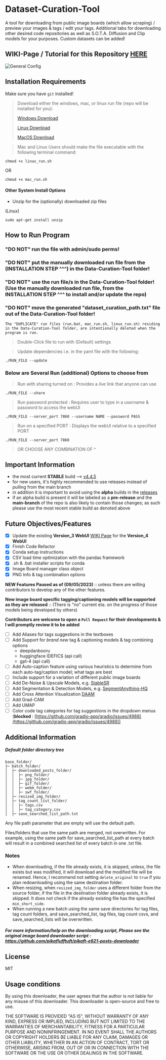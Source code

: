 # Dataset-Curation-Tool

A tool for downloading from public image boards (which allow scraping) / preview your images & tags / edit your tags. Additional tabs for downloading other desired code repositories as well as S.O.T.A. Diffusion and Clip models for your purposes. Custom datasets can be added!

## WIKI-Page / Tutorial for this Repository [HERE](https://github.com/x-CK-x/Dataset-Curation-Tool/wiki)

![General Config](https://github.com/x-CK-x/Dataset-Curation-Tool/blob/74f6877383bddfd9c0d8e9587ab983e63936f89f/wiki_assets/v4WebUI_page_1_tab_1.png)

## Installation Requirements

Make sure you have `git` installed!

> Download either the windows, mac, or linux run file (repo will be installed for you):
> 
> [Windows Download](https://github.com/x-CK-x/Dataset-Curation-Tool/blob/main/run.bat)
> 
> [Linux Download](https://github.com/x-CK-x/Dataset-Curation-Tool/blob/main/linux_run.sh)
> 
> [MacOS Download](https://github.com/x-CK-x/Dataset-Curation-Tool/blob/main/mac_run.sh)

> Mac and Linux Users should make the file executable with the following terminal command:
```
chmod +x linux_run.sh
```

OR

```
chmod +x mac_run.sh
```

#### Other System Install Options
- Unzip for the (optionally) downloaded zip files

(Linux)
```
sudo apt-get install unzip
```

## How to Run Program

### "DO NOT" run the file with admin/sudo perms!
### "DO NOT" put the manually downloaded run file from the (INSTALLATION STEP ^^^) in the Data-Curation-Tool folder!
### "DO NOT" use the run file/s in the Data-Curation-Tool folder! (Use the manually downloaded run file, from the INSTALLATION STEP ^^^ to install and/or update the repo)
### "DO NOT" move the generated "dataset_curation_path.txt" file out of the Data-Curation-Tool folder!
```
The "DUPLICATE" run files (run.bat, mac_run.sh, linux_run.sh) residing in the Data-Curation-Tool folder, are intentionally deleted when the program is run.
```

> Double-Click file to run with (Default) settings

> Update dependencies i.e. in the yaml file with the following:
```
./RUN_FILE --update
```

### Below are Several Run (additional) Options to choose from

> Run with sharing turned on : Provides a *live* link that anyone can use
```
./RUN_FILE --share
```

> Run password protected : Requires user to type in a username & password to access the webUI
```
./RUN_FILE --server_port 7860 --username NAME --password PASS
```

> Run on a specified PORT : Displays the webUI relative to a specified PORT
```
./RUN_FILE --server_port 7860
```

> OR CHOOSE ANY COMBINATION OF ^

## Important Information

- the most current **STABLE** build --> [v4.4.5](https://github.com/x-CK-x/Dataset-Curation-Tool/releases/tag/v4.4.5)
- for new users, it's highly recommended to use releases instead of pulling from the main branch
- in addition it is important to avoid using the **alpha** builds in the [releases](https://github.com/x-CK-x/Dataset-Curation-Tool/releases)
- if an alpha build is present it will be labeled as a **pre-release** and the **main-branch** of the repo is also likely to contain those changes; as such please use the most recent stable build as denoted above


## Future Objectives/Features

- [X] Update the existing **Version_3 WebUI** [WIKI Page](https://github.com/x-CK-x/Dataset-Curation-Tool/wiki) for the **Version_4 WebUI**
- [X] Finish Code Refactor
- [X] Conda setup instructions
- [X] CSV load time optimization with the pandas framework
- [X] .sh & .bat installer scripts for conda
- [X] Image Board manager class object
- [X] PNG Info & tag combination options

__NEW Features Paused as of (09/05/2023)__ :: unless there are willing contributors to develop any of the other features.

__New image board specific tagging/captioning models will be supported as they are released__ :: (There is "no" current eta. on the progress of those models being developed by others)

__Contributors are welcome to open a `Pull Request` for their developments & I will promptly review it to be added__

- [ ] Add Aliases for tags suggestions in the textboxes
- [ ] Add Support for *brand new* tag & captioning models & tag combining options
  - deepdanbooru
  - huggingface IDEFICS (api call)
  - gpt-4 (api call)
- [ ] Add Auto-caption feature using various heuristics to determine from each auto-tag/caption model; what tags are best
- [ ] Include support for a variation of different public image boards
- [ ] Add De-Noise & Upscale Models, e.g. [StableSR](https://github.com/IceClear/StableSR)
- [ ] Add Segmentation & Detection Models, e.g. [SegmentAnything-HQ](https://github.com/continue-revolution/sd-webui-segment-anything)
- [ ] Add Cross Attention Visualization [DAAM](https://github.com/castorini/daam)
- [ ] Add Grad-CAM
- [ ] Add UMAP
- [ ] Color code tag categories for tag suggestions in the dropdown menus (**blocked** : [https://github.com/gradio-app/gradio/issues/4988](https://github.com/gradio-app/gradio/issues/4988))

## Additional Information

##### Default folder directory tree
```
base_folder/
├─ batch_folder/
│  ├─ downloaded_posts_folder/
│  │  ├─ png_folder/
│  │  ├─ jpg_folder/
│  │  ├─ gif_folder/
│  │  ├─ webm_folder/
│  │  ├─ swf_folder/
│  ├─ resized_img_folder/
│  ├─ tag_count_list_folder/
│  │  ├─ tags.csv
│  │  ├─ tag_category.csv
│  ├─ save_searched_list_path.txt
```
Any file path parameter that are empty will use the default path.

Files/folders that use the same path are merged, not overwritten. For example, using the same path for save_searched_list_path at every batch will result in a combined searched list of every batch in one .txt file.

### Notes
* When downloading, if the file already exists, it is skipped, unless, the file exists but was modified, it will download and the modified file will be renamed. Hence, I recommend not setting `delete_original` to `true` if you plan redownloading using the same destination folder.
* When resizing, when `resized_img_folder` uses a different folder from the source folder, if the file in the destination folder already exists, it is skipped. It does not check if the already existing file has the specified `min_short_side`.
* When running a new batch using the same save directories for tag files, tag count folders, and save_searched_list, tag files, tag count csvs, and save_searched_lists will be overwritten.

##### For more information/help on the downloading script, Please see the original image board downloader script : https://github.com/pikaflufftuft/pikaft-e621-posts-downloader

## License

MIT

## Usage conditions
By using this downloader, the user agrees that the author is not liable for any misuse of this downloader. This downloader is open-source and free to use.

THE SOFTWARE IS PROVIDED "AS IS", WITHOUT WARRANTY OF ANY KIND, EXPRESS OR
IMPLIED, INCLUDING BUT NOT LIMITED TO THE WARRANTIES OF MERCHANTABILITY,
FITNESS FOR A PARTICULAR PURPOSE AND NONINFRINGEMENT. IN NO EVENT SHALL THE
AUTHORS OR COPYRIGHT HOLDERS BE LIABLE FOR ANY CLAIM, DAMAGES OR OTHER
LIABILITY, WHETHER IN AN ACTION OF CONTRACT, TORT OR OTHERWISE, ARISING FROM,
OUT OF OR IN CONNECTION WITH THE SOFTWARE OR THE USE OR OTHER DEALINGS IN THE
SOFTWARE.
